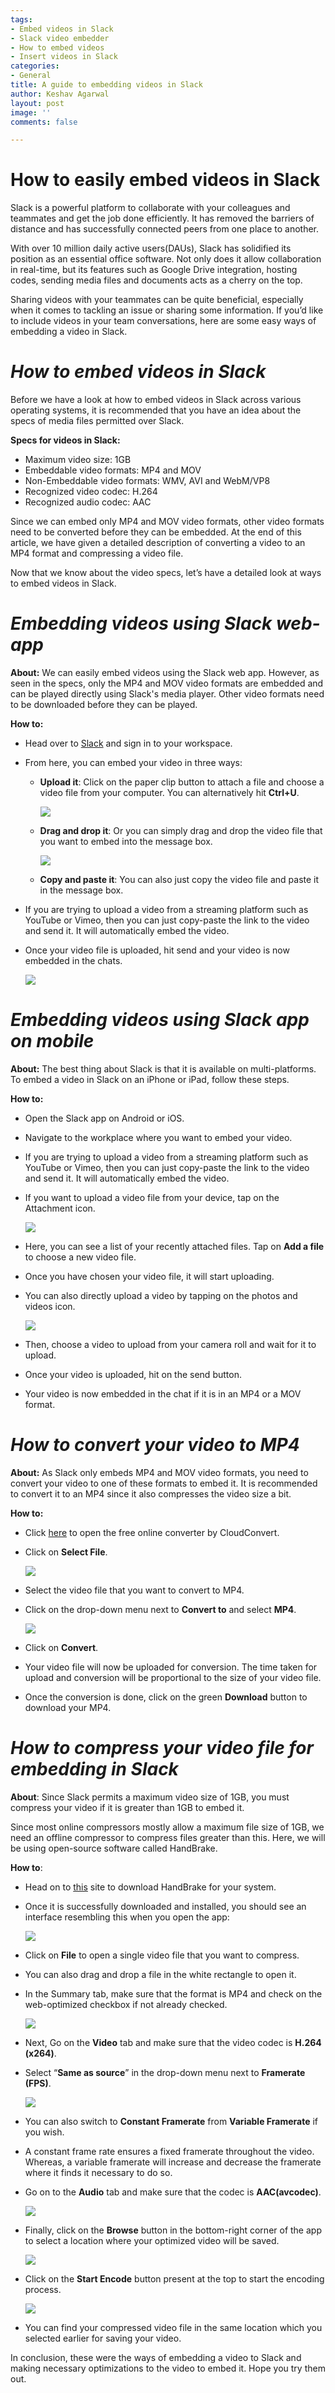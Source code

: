 ```yaml
---
tags:
- Embed videos in Slack
- Slack video embedder
- How to embed videos
- Insert videos in Slack
categories:
- General
title: A guide to embedding videos in Slack
author: Keshav Agarwal
layout: post
image: ''
comments: false

---
```

# **How to easily embed videos in Slack**

Slack is a powerful platform to collaborate with your colleagues and teammates and get the job done efficiently. It has removed the barriers of distance and has successfully connected peers from one place to another.

With over 10 million daily active users(DAUs), Slack has solidified its position as an essential office software. Not only does it allow collaboration in real-time, but its features such as Google Drive integration, hosting codes, sending media files and documents acts as a cherry on the top.

Sharing videos with your teammates can be quite beneficial, especially when it comes to tackling an issue or sharing some information. If you’d like to include videos in your team conversations, here are some easy ways of embedding a video in Slack.

# **_How to embed videos in Slack_**

Before we have a look at how to embed videos in Slack across various operating systems, it is recommended that you have an idea about the specs of media files permitted over Slack.

**Specs for videos in Slack:**

* Maximum video size: 1GB
* Embeddable video formats: MP4 and MOV
* Non-Embeddable video formats: WMV, AVI and WebM/VP8
* Recognized video codec: H.264
* Recognized audio codec: AAC

Since we can embed only MP4 and MOV video formats, other video formats need to be converted before they can be embedded. At the end of this article, we have given a detailed description of converting a video to an MP4 format and compressing a video file.

Now that we know about the video specs, let’s have a detailed look at ways to embed videos in Slack.

# **_Embedding videos using Slack web-app_**

**About:** We can easily embed videos using the Slack web app. However, as seen in the specs, only the MP4 and MOV video formats are embedded and can be played directly using Slack's media player. Other video formats need to be downloaded before they can be played.

**How to:**

* Head over to [Slack](https://slack.com/workspace-signin) and sign in to your workspace.
* From here, you can embed your video in three ways:
  * **Upload it**: Click on the paper clip button to attach a file and choose a video file from your computer. You can alternatively hit **Ctrl+U**.

    ![](/uploads/imageedit_2_6812038670.png)


  * **Drag and drop it**: Or you can simply drag and drop the video file that you want to embed into the message box.

    ![](/uploads/imageedit_4_9222484619.png)


  * **Copy and paste it**: You can also just copy the video file and paste it in the message box.
* If you are trying to upload a video from a streaming platform such as YouTube or Vimeo, then you can just copy-paste the link to the video and send it. It will automatically embed the video.
* Once your video file is uploaded, hit send and your video is now embedded in the chats.

  ![](/uploads/imageedit_6_9645315594.png)

# **_Embedding videos using Slack app on mobile_**

**About:** The best thing about Slack is that it is available on multi-platforms. To embed a video in Slack on an iPhone or iPad, follow these steps.

**How to:**

* Open the Slack app on Android or iOS.
* Navigate to the workplace where you want to embed your video.
* If you are trying to upload a video from a streaming platform such as YouTube or Vimeo, then you can just copy-paste the link to the video and send it. It will automatically embed the video.
* If you want to upload a video file from your device, tap on the Attachment icon.

  ![](/uploads/image10-2.png)
* Here, you can see a list of your recently attached files. Tap on **Add a file** to choose a new video file.
* Once you have chosen your video file, it will start uploading.
* You can also directly upload a video by tapping on the photos and videos icon.

  ![](/uploads/image6-1.png)
* Then, choose a video to upload from your camera roll and wait for it to upload.
* Once your video is uploaded, hit on the send button.
* Your video is now embedded in the chat if it is in an MP4 or a MOV format.

# **_How to convert your video to MP4_**

**About:** As Slack only embeds MP4 and MOV video formats, you need to convert your video to one of these formats to embed it. It is recommended to convert it to an MP4 since it also compresses the video size a bit.

**How to:**

* Click [here](https://cloudconvert.com/mp4-converter) to open the free online converter by CloudConvert.
* Click on **Select File**.

  ![](/uploads/imageedit_8_8255324582.png)
* Select the video file that you want to convert to MP4.
* Click on the drop-down menu next to **Convert to** and select **MP4**.

  ![](/uploads/imageedit_10_8416739837.png)
* Click on **Convert**.
* Your video file will now be uploaded for conversion. The time taken for upload and conversion will be proportional to the size of your video file.
* Once the conversion is done, click on the green **Download** button to download your MP4.

# **_How to compress your video file for embedding in Slack_**

**About**: Since Slack permits a maximum video size of 1GB, you must compress your video if it is greater than 1GB to embed it.

Since most online compressors mostly allow a maximum file size of 1GB, we need an offline compressor to compress files greater than this. Here, we will be using open-source software called HandBrake.

**How to**:

* Head on to [this](https://handbrake.fr/) site to download HandBrake for your system.
* Once it is successfully downloaded and installed, you should see an interface resembling this when you open the app:

  ![](/uploads/imageedit_11_8597594030-1.png)
* Click on **File** to open a single video file that you want to compress.
* You can also drag and drop a file in the white rectangle to open it.
* In the Summary tab, make sure that the format is MP4 and check on the web-optimized checkbox if not already checked.

  ![](/uploads/imageedit_8_8652536128.png)
* Next, Go on the **Video** tab and make sure that the video codec is **H.264 (x264)**.
* Select “**Same as source**” in the drop-down menu next to **Framerate (FPS)**.

  ![](/uploads/imageedit_15_3620313304.png)
* You can also switch to **Constant Framerate** from **Variable Framerate** if you wish.
* A constant frame rate ensures a fixed framerate throughout the video. Whereas, a variable framerate will increase and decrease the framerate where it finds it necessary to do so.
* Go on to the **Audio** tab and make sure that the codec is **AAC(avcodec)**.

  ![](/uploads/imageedit_22_6411776720.png)
* Finally, click on the **Browse** button in the bottom-right corner of the app to select a location where your optimized video will be saved.

  ![](/uploads/imageedit_20_5072004310.png)
* Click on the **Start Encode** button present at the top to start the encoding process.

  ![](/uploads/imageedit_18_4456778579.png)
* You can find your compressed video file in the same location which you selected earlier for saving your video.

In conclusion, these were the ways of embedding a video to Slack and making necessary optimizations to the video to embed it. Hope you try them out.